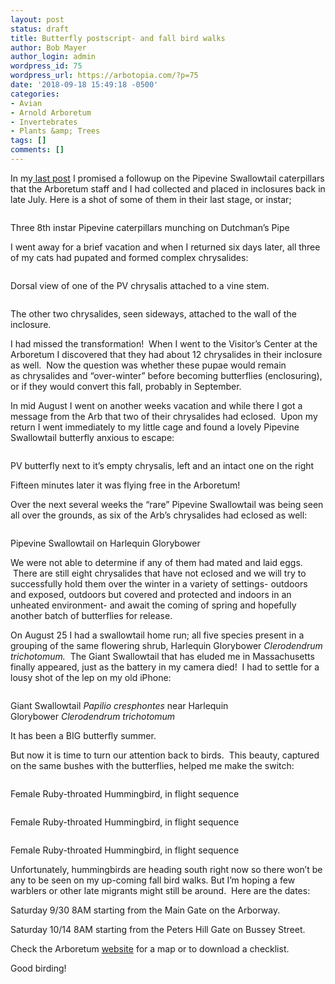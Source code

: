 ```yaml
---
layout: post
status: draft
title: Butterfly postscript- and fall bird walks
author: Bob Mayer
author_login: admin
wordpress_id: 75
wordpress_url: https://arbotopia.com/?p=75
date: '2018-09-18 15:49:18 -0500'
categories:
- Avian
- Arnold Arboretum
- Invertebrates
- Plants &amp; Trees
tags: []
comments: []
---
```


<p>In my<a href="https://web.archive.org/web/20171004090603/http://www.arbotopia.com/how-rare-is-rare-a-butterfly-tale/">&nbsp;last post</a>&nbsp;I promised a followup on the Pipevine Swallowtail caterpillars that the Arboretum staff and I had collected and placed in inclosures back in late July. Here is a shot of some of them&nbsp;in their last stage, or instar;</p>


<p><!-- wp:image {"id":1497} --></p>
 <img src="https://web.archive.org/web/20171004090603im_/http://www.arbotopia.com/wp-content/uploads/2017/09/P1170445.jpg" alt="" class="wp-image-1497"/>





<p>Three 8th instar Pipevine caterpillars munching on Dutchman&rsquo;s Pipe</p>





<p>I went away for a brief vacation and when I returned six&nbsp;days later, all three of my cats had pupated and formed complex&nbsp;chrysalides:</p>


<p><!-- wp:image {"id":1498} --></p>
 <img src="https://web.archive.org/web/20171004090603im_/http://www.arbotopia.com/wp-content/uploads/2017/09/P1170608.jpg" alt="" class="wp-image-1498"/>





<p>Dorsal view of one of the PV chrysalis attached to a vine stem.</p>


<p><!-- wp:image {"id":1499} --></p>
 <img src="https://web.archive.org/web/20171004090603im_/http://www.arbotopia.com/wp-content/uploads/2017/09/P1170614.jpg" alt="" class="wp-image-1499"/>





<p>The other two chrysalides, seen sideways, attached to the wall of the inclosure.</p>





<p>I had missed the transformation! &nbsp;When I went to the Visitor&rsquo;s Center at the Arboretum I discovered that they had about 12&nbsp;chrysalides in their inclosure as well. &nbsp;Now the question was whether these pupae would remain as&nbsp;chrysalides and &ldquo;over-winter&rdquo; before becoming butterflies (enclosuring), or if they would convert this fall, probably in September.</p>





<p>In mid August I went on another weeks vacation and while there I got a message from the Arb that two of their&nbsp;chrysalides had eclosed.&nbsp; Upon my return I went immediately to my little cage and found a lovely Pipevine Swallowtail butterfly anxious to&nbsp;escape:</p>


<p><!-- wp:image {"id":1500} --></p>
 <img src="https://web.archive.org/web/20171004090603im_/http://www.arbotopia.com/wp-content/uploads/2017/09/Pipevine-Swallowtail.jpg" alt="" class="wp-image-1500"/>





<p>PV butterfly next to it&rsquo;s empty chrysalis, left and an intact one on the right</p>





<p>Fifteen minutes later it was flying free in the Arboretum!</p>





<p>Over the next several weeks the &ldquo;rare&rdquo; Pipevine Swallowtail was being seen all over the grounds, as six of the Arb&rsquo;s&nbsp;chrysalides had eclosed as well:</p>


<p><!-- wp:image {"id":1501} --></p>
 <img src="https://web.archive.org/web/20171004090603im_/http://www.arbotopia.com/wp-content/uploads/2017/09/P1180389.jpg" alt="" class="wp-image-1501"/>





<p>Pipevine Swallowtail on Harlequin Glorybower</p>





<p>We were not able to determine if any of them had mated and laid eggs. &nbsp;There are still eight&nbsp;chrysalides that have not eclosed and we will try to successfully hold them over the winter in a variety of settings- outdoors and exposed, outdoors but covered and protected and indoors in an unheated environment- and await the coming of spring and hopefully another batch of butterflies&nbsp;for release.</p>





<p>On August 25 I had a swallowtail&nbsp;home run; all five species present in a grouping of the same flowering shrub,&nbsp;Harlequin Glorybower&nbsp;<em>Clerodendrum trichotomum. &nbsp;</em>The Giant Swallowtail that has eluded me in Massachusetts finally appeared, just as&nbsp;the battery in my camera died! &nbsp;I had to settle for a lousy shot of the lep on my old iPhone:</p>


<p><!-- wp:image {"id":1502} --></p>
 <img src="https://web.archive.org/web/20171004090603im_/http://www.arbotopia.com/wp-content/uploads/2017/09/IMG_4019.jpg" alt="" class="wp-image-1502"/>





<p>Giant Swallowtail&nbsp;<em>Papilio cresphontes</em>&nbsp;near Harlequin Glorybower&nbsp;<em>Clerodendrum trichotomum</em></p>





<p>It has been a BIG butterfly summer.</p>





<p>But now it is time to turn our attention back to birds. &nbsp;This beauty, captured on the same bushes with&nbsp;the butterflies, helped me make the switch:</p>


<p><!-- wp:image {"id":1503} --></p>
 <img src="https://web.archive.org/web/20171004090603im_/http://www.arbotopia.com/wp-content/uploads/2017/09/P1000159.jpg" alt="" class="wp-image-1503"/>





<p>Female Ruby-throated Hummingbird, in flight sequence</p>


<p><!-- wp:image {"id":1504} --></p>
 <img src="https://web.archive.org/web/20171004090603im_/http://www.arbotopia.com/wp-content/uploads/2017/09/P1000160.jpg" alt="" class="wp-image-1504"/>





<p>Female Ruby-throated Hummingbird, in flight sequence</p>


<p><!-- wp:image {"id":1505} --></p>
 <img src="https://web.archive.org/web/20171004090603im_/http://www.arbotopia.com/wp-content/uploads/2017/09/P1000161.jpg" alt="" class="wp-image-1505"/>





<p>Female Ruby-throated Hummingbird, in flight sequence</p>





<p>Unfortunately,&nbsp;hummingbirds&nbsp;are heading south right now so there won&rsquo;t be any to be seen on my up-coming fall bird walks. But I&rsquo;m hoping a few warblers or&nbsp;other late migrants might still be around. &nbsp;Here are the dates:</p>





<p>Saturday 9/30 8AM starting from&nbsp;the Main Gate on the Arborway.</p>





<p>Saturday 10/14 8AM starting from&nbsp;the Peters Hill Gate on Bussey Street.</p>





<p>Check the Arboretum&nbsp;<a href="https://web.archive.org/web/20171004090603/https://www.arboretum.harvard.edu/">website</a>&nbsp;for a map&nbsp;or to download a checklist.</p>





<p>Good birding!<br></p>
